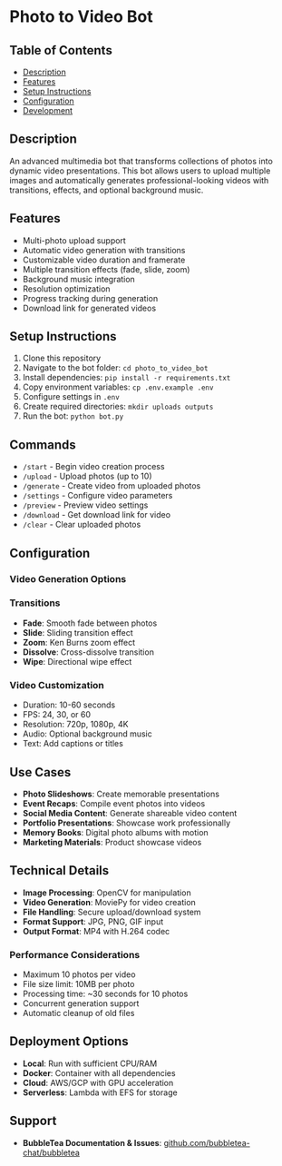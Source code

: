 # Photo to Video Bot

## Table of Contents
- [Description](#description)
- [Features](#features)
- [Setup Instructions](#setup-instructions)
- [Configuration](#configuration)
- [Development](#development)

## Description
An advanced multimedia bot that transforms collections of photos into dynamic video presentations. This bot allows users to upload multiple images and automatically generates professional-looking videos with transitions, effects, and optional background music.

## Features
- Multi-photo upload support
- Automatic video generation with transitions
- Customizable video duration and framerate
- Multiple transition effects (fade, slide, zoom)
- Background music integration
- Resolution optimization
- Progress tracking during generation
- Download link for generated videos

## Setup Instructions
1. Clone this repository
2. Navigate to the bot folder: `cd photo_to_video_bot`
3. Install dependencies: `pip install -r requirements.txt`
4. Copy environment variables: `cp .env.example .env`
5. Configure settings in `.env`
6. Create required directories: `mkdir uploads outputs`
7. Run the bot: `python bot.py`

## Commands
- `/start` - Begin video creation process
- `/upload` - Upload photos (up to 10)
- `/generate` - Create video from uploaded photos
- `/settings` - Configure video parameters
- `/preview` - Preview video settings
- `/download` - Get download link for video
- `/clear` - Clear uploaded photos

## Configuration
### Video Generation Options
### Transitions
- **Fade**: Smooth fade between photos
- **Slide**: Sliding transition effect
- **Zoom**: Ken Burns zoom effect
- **Dissolve**: Cross-dissolve transition
- **Wipe**: Directional wipe effect

### Video Customization
- Duration: 10-60 seconds
- FPS: 24, 30, or 60
- Resolution: 720p, 1080p, 4K
- Audio: Optional background music
- Text: Add captions or titles

## Use Cases
- **Photo Slideshows**: Create memorable presentations
- **Event Recaps**: Compile event photos into videos
- **Social Media Content**: Generate shareable video content
- **Portfolio Presentations**: Showcase work professionally
- **Memory Books**: Digital photo albums with motion
- **Marketing Materials**: Product showcase videos

## Technical Details
- **Image Processing**: OpenCV for manipulation
- **Video Generation**: MoviePy for video creation
- **File Handling**: Secure upload/download system
- **Format Support**: JPG, PNG, GIF input
- **Output Format**: MP4 with H.264 codec

### Performance Considerations
- Maximum 10 photos per video
- File size limit: 10MB per photo
- Processing time: ~30 seconds for 10 photos
- Concurrent generation support
- Automatic cleanup of old files

## Deployment Options
- **Local**: Run with sufficient CPU/RAM
- **Docker**: Container with all dependencies
- **Cloud**: AWS/GCP with GPU acceleration
- **Serverless**: Lambda with EFS for storage

## Support
- **BubbleTea Documentation & Issues**: [github.com/bubbletea-chat/bubbletea](https://github.com/bubbletea-chat/bubbletea)